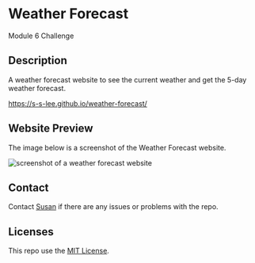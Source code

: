 # Weather Forecast

Module 6 Challenge

## Description

A weather forecast website to see the current weather and get the 5-day weather forecast.

https://s-s-lee.github.io/weather-forecast/

## Website Preview

The image below is a screenshot of the Weather Forecast website.

<img alt="screenshot of a weather forecast website" src="./images/weather-forecast-screenshot.png" />

## Contact

Contact [Susan](https://github.com/s-s-lee) if there are any issues or problems with the repo.

## Licenses

This repo use the [MIT License](https://github.com/s-s-lee/weather-forecast/blob/main/LICENSE).